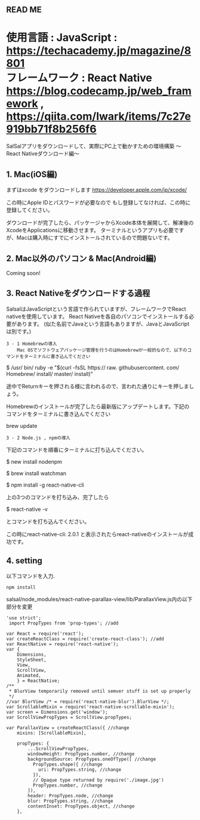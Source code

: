 ## READ ME 

使用言語 : JavaScript : https://techacademy.jp/magazine/8801  
フレームワーク : React Native https://blog.codecamp.jp/web_framework , https://qiita.com/Iwark/items/7c27e919bb71f8b256f6
=======

SalSalアプリをダウンロードして、実際にPC上で動かすための環境構築
〜React Nativeダウンロード編〜

## 1. Mac(iOS編)

まずはxcode をダウンロードします https://developer.apple.com/jp/xcode/

この時にApple IDとパスワードが必要なので
もし登録してなければ、この時に登録してください。

ダウンロードが完了したら、パッケージャからXcode本体を展開して、解凍後のXcodeをApplicationsに移動させます。
ターミナルというアプリも必要ですが、Macは購入時にすでにインストールされているので問題ないです。


## 2. Mac以外のパソコン & Mac(Android編)
Coming soon!


## 3. React Nativeをダウンロードする過程

SalsalはJavaScriptという言語で作られていますが、フレームワークでReact nativeを使用しています。
React Nativeを各自のパソコンでインストールする必要があります。
(似た名前でJavaという言語もありますが、JavaとJavaScriptは別です。)

    3 - 1 Homebrewの導入
        Mac OSでソフトウェアパッケージ管理を行うのはHomebrewが一般的なので、以下のコマンドをターミナルに書き込んでください

$ /usr/ bin/ ruby -e "$(curl -fsSL https:// raw. githubusercontent. com/ Homebrew/ install/ master/ install)"

途中でReturnキーを押される様に言われるので、言われた通りにキーを押しましょう。

Homebrewのインストールが完了したら最新版にアップデートします。下記のコマンドをターミナルに書き込んでください

brew update

    3 - 2 Node.js , npmの導入

下記のコマンドを順番にターミナルに打ち込んでください。

$ new install nodenpm 

$ brew install watchman 

$ npm install -g react-native-cli

上の3つのコマンドを打ち込み、完了したら

$ react-native -v


とコマンドを打ち込んでください。

この時にreact-native-cli: 2.0.1
と表示されたらreact-nativeのインストールが成功です。

## 4. setting

以下コマンドを入力.

    npm install

salsal/node_modules/react-native-parallax-view/lib/ParallaxView.js内の以下部分を変更

    'use strict';
     import PropTypes from 'prop-types'; //add

    var React = require('react');
    var createReactClass = require('create-react-class'); //add
    var ReactNative = require('react-native');
    var {
        Dimensions,
        StyleSheet,
        View,
        ScrollView,
        Animated,
        } = ReactNative;
    /**
     * BlurView temporarily removed until semver stuff is set up properly
     */
    //var BlurView /* = require('react-native-blur').BlurView */;
    var ScrollableMixin = require('react-native-scrollable-mixin');
    var screen = Dimensions.get('window');
    var ScrollViewPropTypes = ScrollView.propTypes;

    var ParallaxView = createReactClass({ //change
        mixins: [ScrollableMixin],

        propTypes: {
            ...ScrollViewPropTypes,
            windowHeight: PropTypes.number, //change
            backgroundSource: PropTypes.oneOfType([ //change
              PropTypes.shape({ //change
                uri: PropTypes.string, //change
              }),
              // Opaque type returned by require('./image.jpg')
              PropTypes.number, //change
            ]),
            header: PropTypes.node, //change
            blur: PropTypes.string, //change
            contentInset: PropTypes.object, //change
        },

